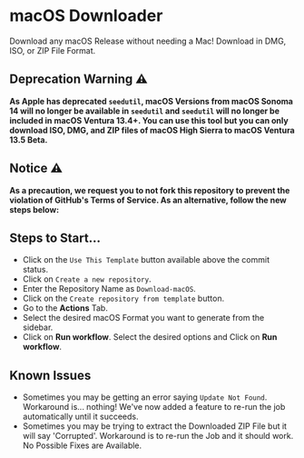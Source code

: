 # macOS Downloader

Download any macOS Release without needing a Mac! Download in DMG, ISO, or ZIP File Format.

## Deprecation Warning ⚠️

**As Apple has deprecated `seedutil`, macOS Versions from macOS Sonoma 14 will no longer be available in `seedutil` and `seedutil` will no longer be included in macOS Ventura 13.4+. You can use this tool but you can only download ISO, DMG, and ZIP files of macOS High Sierra to macOS Ventura 13.5 Beta.**

## Notice ⚠️

**As a precaution, we request you to not fork this repository to prevent the violation of GitHub's Terms of Service. As an alternative, follow the new steps below:**

## Steps to Start...

- Click on the `Use This Template` button available above the commit status.
- Click on `Create a new repository`.
- Enter the Repository Name as `Download-macOS`.
- Click on the `Create repository from template` button.
- Go to the **Actions** Tab.
- Select the desired macOS Format you want to generate from the sidebar.
- Click on **Run workflow**. Select the desired options and Click on **Run workflow**.

## Known Issues

- Sometimes you may be getting an error saying `Update Not Found`. Workaround is... nothing! We've now added a feature to re-run the job automatically until it succeeds.
- Sometimes you may be trying to extract the Downloaded ZIP File but it will say 'Corrupted'. Workaround is to re-run the Job and it should work. No Possible Fixes are Available.
